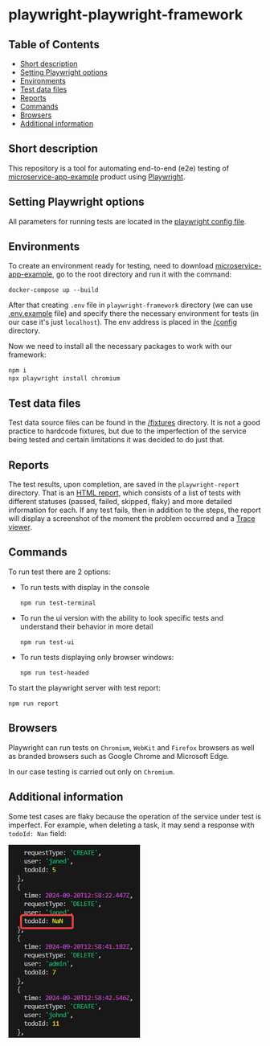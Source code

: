 # playwright-playwright-framework

## Table of Contents

- [Short description](#environments)
- [Setting Playwright options](#setting-playwright-options)
- [Environments](#environments)
- [Test data files](#test-data-files)
- [Reports](#reports)
- [Commands](#commands)
- [Browsers](#browsers)
- [Additional information](#additional-information)


## Short description

This repository is a tool for automating end-to-end (e2e) testing of [microservice-app-example](https://github.com/elgris/microservice-app-example) product using [Playwright](https://playwright.dev/docs/intro).

## Setting Playwright options

All parameters for running tests are located in the [playwright config file](playwright.config.ts).

## Environments

To create an environment ready for testing, need to download [microservice-app-example](https://github.com/elgris/microservice-app-example), go to the root directory and run it with the command:

    docker-compose up --build

After that creating `.env` file in `playwright-framework` directory (we can use [.env.example](/.env.example/) file) and specify there the necessary environment for tests (in our case it's just `localhost`). The env address is placed in the [/config](/config/)  directory.

Now we need to install all the necessary packages to work with our framework:

    npm i
    npx playwright install chromium

## Test data files

Test data source files can be found in the  [/fixtures](/fixtures) directory. It is not a good practice to hardcode fixtures, but due to the imperfection of the service being tested and certain limitations it was decided to do just that.

## Reports

The test results, upon completion, are saved in the `playwright-report` directory. That is an [HTML report](https://playwright.dev/docs/intro#html-test-reports:~:text=After%20your%20test,the%20tests%20failed.), which consists of a list of tests with different statuses (passed, failed, skipped, flaky) and more detailed information for each. If any test fails, then in addition to the steps, the report will display a screenshot of the moment the problem occurred and a [Trace viewer](https://playwright.dev/docs/trace-viewer-intro).

## Commands 

To run test there are 2 options:

- To run tests with display in the console

      npm run test-terminal

- To run the ui version with the ability to look specific tests and understand their behavior in more detail

      npm run test-ui

- To run tests displaying only browser windows:

      npm run test-headed

To start the playwright server with test report:

    npm run report

## Browsers 

Playwright can run tests on `Chromium`, `WebKit` and `Firefox` browsers as well as branded browsers such as Google Chrome and Microsoft Edge.

In our case testing is carried out only on `Chromium`.

## Additional information

Some test cases are flaky because the operation of the service under test is imperfect. For example, when deleting a task, it may send a response with `todoId: Nan` field:

![alt text](image.png)